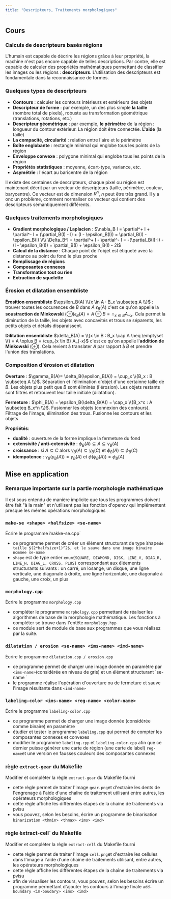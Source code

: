 ```yaml
---
title: "Descripteurs, Traitements morphologiques"
---
```


## Cours

### Calculs de descripteurs basés régions

L'humain est capable de décrire les régions grâce à leur propriété, la machine n'est pas encore capable de telles descriptions. Par contre, elle est capable de calculer des propriétés mathématiques permettant de classifier les images ou les régions : **descripteurs**. L'utilisation des descripteurs est fondamentale dans la reconnaissance de formes.

### Quelques types de descripteurs

+ **Contours** : calculer les contours intérieurs et extérieurs des objets
+ **Descripteur de forme** : par exemple, un des plus simple **la taille** (nombre total de pixels), robuste au transformation géométrique (translations, rotations, etc.)
+ **Descripteur géométrique** : par exemple, **le périmètre** de la région : longueur du contour extérieur. La région doit être connectée. **L'aide** (la taille)
+ **La compacité, circularité** : relation entre l'aire et le périmètre
+ **Boîte englobante** : rectangle minimal qui englobe tous les points de la région
+ **Enveloppe convexe** : polygone minimal qui englobe tous les points de la région
+ **Propriétés statistiques** : moyenne, écart-type, variance, etc.
+ **Asymétrie** : l'écart au baricentre de la région

Il existe des centaines de descripteurs, chaque pixel ou région est maintenant décrit par un vecteur de descripteurs (taille, périmètre, couleur, barycentre). Ce vecteur est de dimension $R^n$, $n$ peut être très grand. Il y a onc un problème, comment normaliser ce vecteur qui contient des descripteurs sémantiquement différents.

### Quelques traitements morphologiques

+ **Gradient morphologique / Laplacien** : $\nabla_B I = \partial^+ I + \partial^- I = (\partial_B(I) - I) + (I - \epsilon_B(I)) = \partial_B(I) - \epsilon_B(I) \\\\ \Delta_B^I = \partial^+ I - \partial^- I = -(\partial_B(I)-I) - (I - \epsilon_B(I)) = \partial_B(I) + \epsilon_B(I) - 2I$
+ **Calcul de la distance** : Chaque point de l'objet est étiqueté avec la distance au point du fond le plus proche
+ **Remplissage de régions**
+ **Composantes connexes**
+ **Transformation tout ou rien**
+ **Extraction de squelette**

### Érosion et dilatation ensembliste

**Érosition ensembliste** $\epsilon_B(A) \\{x \in A : B_x \subseteq A \\}$ : trouver toutes les occurences de $B$ dans $A$ $\epsilon_B(A)$ c'est ce qu'on appelle la **soustraction de Minkowski** $(\ominus) \epsilon_B(A) = A \ominus B = \cap_{x\in B} A_{-x}$. Cela permet la diminution de la taille, les objets avec concavités et trous se séparents, les petits objets et détails disparaissent.

**Dilitation ensembliste** $\delta_B(A) = \\{x \in B : B_x \cap A \neq \emptyset \\} = A \oplus B = \cup_{x \in B} A_{-x}$ c'est ce qu'on appelle l'**addition de Minkowski** $(\oplus)$. Cela revient à translater $A$ par rapport à $B$ et prendre l'union des translations.

### Composition d'érosion et dilatation

**Overture** : $\gamma_B(A)= \delta_B(\epsilon_B(A)) = \cup_x \\{B_x : B \subseteq A \\}$. Séparation et l'élimination d'objet d'une certainne taille de $B$. Les objets plus petit que $B$ sont éliminés (l'érosion). Les objets restants sont filtrés et retrouvent leur taille initiale (dilatation).

**Fermeture** : $\phi_B(A) = \epsilon_B(\delta_B(A)) = \cap_x \\{B_x^c : A \subseteq B_x^n \\}$. Fusionner les objets (connexion des contours). Filtrage de l'image, élimination des trous. Fusionne les contours et les objets

**Propriétés**:
+ **dualité** : ouverture de la forme implique la fermeture du fond
+ **extensivité / anti-extensivité** : $\phi_B(A) \subseteq A \subseteq \gamma_B(A)$
+ **croissance** : si $A \subseteq C$ alors $\gamma_B(A) \subseteq \gamma_B(C)$ et $\phi_B(A) \subseteq \phi_B(C)$
+ **idempotence** : $\gamma_B(\gamma_B(A)) = \gamma_B(A)$ et $\phi(\phi_B(A)) = \phi_B(A)$

## Mise en application

### Remarque importante sur la partie morphologie mathématique

Il est sous entendu de manière implicite que tous les programmes doivent être fait "à la main" et n'utilisent pas les fonction d'opencv qui implémentent presque les mêmes opérations morphologiques

### `make-se <shape> <halfsize> <se-name>`

Écrire le programme ̀makke-se.cpp`
+ ce programme permet de créer un élément structurant de type ̀shape`de taille $(2*halfsize+1)^2$, et le sauve dans une image binaire nommee ̀se-name`
+ `shape` est de type entier `enum{SQUARE, DIAMOND, DISK, LINE_V, DIAG_R, LINE_H, DIAG_L, CROSS, PLUS}` correspondant aux éléements structurants suivants : un carré, un losange, un disque, une ligne verticale, une diagonale à droite, une ligne horizontale, une diagonale à gauche, une croix, un plus

### `morphology.cpp`

Écrire le programme `morphology.cpp`
+ compléter le programme `morphology.cpp` permettant de réaliser les algorithmes de base de la morphologie mathématique. Les fonctions à compléter se trouve dans l'entête `morphology.hpp`
+ ce module sert de module de base aux programmes que vous réalisez par la suite.

### `dilatation / erosion <se-name> <ims-name> <imd-name>`

Écrire le programme `dilatation.cpp / erosion.cpp`
+ ce programme permet de charger une image donnée en paramètre par `<ims-name>`(considérée en niveau de gris) et un élément structurant  `se-name ̀
+ le programme réalise l'opération d'ouverture ou de fermeture et sauve l'image résultante dans `<imd-name>`

### `labeling-color <ims-name> <reg-name> <color-name>`

Écrire le programme `labeling-color.cpp`
+ ce programme permet de charger une image donnée (considérée comme binaire) en paramètre
+ étudier et tester le programme `labeling.cpp` qui permet de compter les composantes connexes et convexes
+ modifier le programme `labeling.cpp` et `labeling-color.cpp` afin que ce dernier puisse générer une carte de région (une carte de label) `reg-name`et une version en fausses couleurs des composantes connexes

### règle `extract-gear` du Makefile

Modifier et complèter la règle `extract-gear` du Makefile fourni
+ cette règle permet de traiter l'image `gear.png`et d'extraire les dents de l'engrenage à l'aide d'une chaîne de traitement utilisant entre autres, les opérateurs morphologiques
+ cette règle affiche les différentes étapes de la chaîne de traitements via pvisu
+ vous pouvez, selon les besoins, écrire un programme de binarisation `binarization <thmin> <thmax> <ims> <imd>`

### règle ̀extract-cell` du Makefile

Modifier et compléter la règle `extract-cell` du Makefile fourni
+ cette règle permet de traiter l'image `cell.png`et d'extraire les cellules dans l'image à l'aide d'une chaîne de traitements utilisant, entre autres, les opérateurs morphologiques
+ cette règle affiche les différentes étapes de la chaîne de traitements via pvisu
+ afin de visualiser les contours, vous pouvez, selon les besoins écrire un programme permettant d'ajouter les contours à l'image finale `add-boundary <im-boudary> <ims> <imd>`
